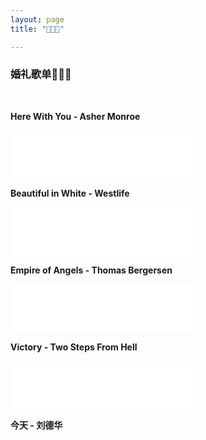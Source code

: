```yaml
---
layout: page
title: "🐷💍🐒" 

---
```


### 婚礼歌单🐷💍🐒

<br>

**Here With You - Asher Monroe**

<iframe frameborder="no" border="0" marginwidth="0" marginheight="0" width=300 height=78 src="//music.163.com/outchain/player?type=2&id=27583305&auto=0&height=66"></iframe>

**Beautiful in White - Westlife**

<iframe frameborder="no" border="0" marginwidth="0" marginheight="0" width=300 height=78 src="//music.163.com/outchain/player?type=2&id=29539085&auto=0&height=66"></iframe>

**Empire of Angels - Thomas Bergersen**

<iframe frameborder="no" border="0" marginwidth="0" marginheight="0" width=300 height=78 src="//music.163.com/outchain/player?type=2&id=29460377&auto=0&height=66"></iframe>

**Victory - Two Steps From Hell**

<iframe frameborder="no" border="0" marginwidth="0" marginheight="0" width=300 height=78 src="//music.163.com/outchain/player?type=2&id=31654455&auto=0&height=66"></iframe>

**今天 - 刘德华**

